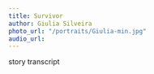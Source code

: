```yaml
---
title: Survivor
author: Giulia Silveira
photo_url: "/portraits/Giulia-min.jpg"
audio_url: 
---
```


story transcript